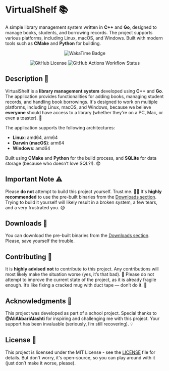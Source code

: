# VirtualShelf 📚

A simple library management system written in **C++** and **Go**, designed to manage books, students, and borrowing records. The project supports various platforms, including Linux, macOS, and Windows. Built with modern tools such as **CMake** and **Python** for building. 

<p align="center">
  <img src="https://wakatime.com/badge/user/4917fe7e-ae0f-4f0f-b3c3-5758b5fe57ec/project/5275b43e-2eb6-40f3-8193-ebbac5265f56.svg" alt="WakaTime Badge" />
</p>

<p align="center">
  <img src="https://img.shields.io/github/license/M-logique/VirtualShelf" alt="GitHub License" />
  <img src="https://img.shields.io/github/actions/workflow/status/M-logique/VirtualShelf/ci.yml" alt="GitHub Actions Workflow Status" />
</p>

## Description 🌟

VirtualShelf is a **library management system** developed using **C++** and **Go**. The application provides functionalities for adding books, managing student records, and handling book borrowings. It's designed to work on multiple platforms, including Linux, macOS, and Windows, because we believe **everyone** should have access to a library (whether they're on a PC, Mac, or even a toaster). 🍞

The application supports the following architectures:

- **Linux**: amd64, arm64
- **Darwin (macOS)**: arm64
- **Windows**: amd64

Built using **CMake** and **Python** for the build process, and **SQLite** for data storage (because who doesn’t love SQL?!). 😎

## Important Note ⚠️

Please **do not** attempt to build this project yourself. Trust me. 🙅‍♂️ It's **highly recommended** to use the pre-built binaries from the [Downloads section](https://github.com/M-logique/VirtualShelf/releases). Trying to build it yourself will likely result in a broken system, a few tears, and a very frustrated you. 😅 

## Downloads 💾

You can download the pre-built binaries from the [Downloads section](https://github.com/M-logique/VirtualShelf/releases). Please, save yourself the trouble.

## Contributing 🤔

It is **highly advised** **not** to contribute to this project. Any contributions will most likely make the situation worse (yes, it’s that bad). 🚨 Please do not attempt to improve the current state of the project, as it is already fragile enough. It’s like fixing a cracked mug with duct tape — don’t do it. 😬

## Acknowledgments 🙏

This project was developed as part of a school project. Special thanks to **@AliAkbariAlashti** for inspiring and challenging me with this project. Your support has been invaluable (seriously, I’m still recovering). 💡

## License 📜

This project is licensed under the MIT License - see the [LICENSE](LICENSE) file for details. But don't worry, it's open-source, so you can play around with it (just don’t make it worse, please).